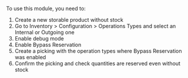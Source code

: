 To use this module, you need to:

1. Create a new storable product without stock
1. Go to Inventory > Configuration > Operations Types and select an Internal or Outgoing one
1. Enable debug mode
1. Enable Bypass Reservation
1. Create a picking with the operation types where Bypass Reservation was enabled
1. Confirm the picking and check quantities are reserved even without stock
